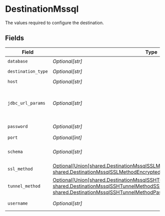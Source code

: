 # DestinationMssql

The values required to configure the destination.


## Fields

| Field                                                                                                                                                                                                                                                   | Type                                                                                                                                                                                                                                                    | Required                                                                                                                                                                                                                                                | Description                                                                                                                                                                                                                                             | Example                                                                                                                                                                                                                                                 |
| ------------------------------------------------------------------------------------------------------------------------------------------------------------------------------------------------------------------------------------------------------- | ------------------------------------------------------------------------------------------------------------------------------------------------------------------------------------------------------------------------------------------------------- | ------------------------------------------------------------------------------------------------------------------------------------------------------------------------------------------------------------------------------------------------------- | ------------------------------------------------------------------------------------------------------------------------------------------------------------------------------------------------------------------------------------------------------- | ------------------------------------------------------------------------------------------------------------------------------------------------------------------------------------------------------------------------------------------------------- |
| `database`                                                                                                                                                                                                                                              | *Optional[str]*                                                                                                                                                                                                                                         | :heavy_check_mark:                                                                                                                                                                                                                                      | The name of the MSSQL database.                                                                                                                                                                                                                         |                                                                                                                                                                                                                                                         |
| `destination_type`                                                                                                                                                                                                                                      | *Optional[str]*                                                                                                                                                                                                                                         | :heavy_check_mark:                                                                                                                                                                                                                                      | N/A                                                                                                                                                                                                                                                     |                                                                                                                                                                                                                                                         |
| `host`                                                                                                                                                                                                                                                  | *Optional[str]*                                                                                                                                                                                                                                         | :heavy_check_mark:                                                                                                                                                                                                                                      | The host name of the MSSQL database.                                                                                                                                                                                                                    |                                                                                                                                                                                                                                                         |
| `jdbc_url_params`                                                                                                                                                                                                                                       | *Optional[str]*                                                                                                                                                                                                                                         | :heavy_minus_sign:                                                                                                                                                                                                                                      | Additional properties to pass to the JDBC URL string when connecting to the database formatted as 'key=value' pairs separated by the symbol '&'. (example: key1=value1&key2=value2&key3=value3).                                                        |                                                                                                                                                                                                                                                         |
| `password`                                                                                                                                                                                                                                              | *Optional[str]*                                                                                                                                                                                                                                         | :heavy_minus_sign:                                                                                                                                                                                                                                      | The password associated with this username.                                                                                                                                                                                                             |                                                                                                                                                                                                                                                         |
| `port`                                                                                                                                                                                                                                                  | *Optional[int]*                                                                                                                                                                                                                                         | :heavy_minus_sign:                                                                                                                                                                                                                                      | The port of the MSSQL database.                                                                                                                                                                                                                         | 1433                                                                                                                                                                                                                                                    |
| `schema`                                                                                                                                                                                                                                                | *Optional[str]*                                                                                                                                                                                                                                         | :heavy_minus_sign:                                                                                                                                                                                                                                      | The default schema tables are written to if the source does not specify a namespace. The usual value for this field is "public".                                                                                                                        | public                                                                                                                                                                                                                                                  |
| `ssl_method`                                                                                                                                                                                                                                            | [Optional[Union[shared.DestinationMssqlSSLMethodEncryptedTrustServerCertificate, shared.DestinationMssqlSSLMethodEncryptedVerifyCertificate]]](undefined/models/shared/destinationmssqlsslmethod.md)                                                    | :heavy_minus_sign:                                                                                                                                                                                                                                      | The encryption method which is used to communicate with the database.                                                                                                                                                                                   |                                                                                                                                                                                                                                                         |
| `tunnel_method`                                                                                                                                                                                                                                         | [Optional[Union[shared.DestinationMssqlSSHTunnelMethodNoTunnel, shared.DestinationMssqlSSHTunnelMethodSSHKeyAuthentication, shared.DestinationMssqlSSHTunnelMethodPasswordAuthentication]]](undefined/models/shared/destinationmssqlsshtunnelmethod.md) | :heavy_minus_sign:                                                                                                                                                                                                                                      | Whether to initiate an SSH tunnel before connecting to the database, and if so, which kind of authentication to use.                                                                                                                                    |                                                                                                                                                                                                                                                         |
| `username`                                                                                                                                                                                                                                              | *Optional[str]*                                                                                                                                                                                                                                         | :heavy_check_mark:                                                                                                                                                                                                                                      | The username which is used to access the database.                                                                                                                                                                                                      |                                                                                                                                                                                                                                                         |